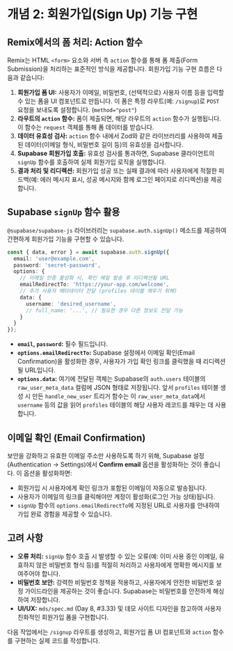 # 개념 2: 회원가입(Sign Up) 기능 구현

## Remix에서의 폼 처리: Action 함수

Remix는 HTML `<form>` 요소와 서버 측 `action` 함수를 통해 폼 제출(Form Submission)을 처리하는 표준적인 방식을 제공합니다. 회원가입 기능 구현 흐름은 다음과 같습니다:

1.  **회원가입 폼 UI:** 사용자가 이메일, 비밀번호, (선택적으로) 사용자 이름 등을 입력할 수 있는 폼을 UI 컴포넌트로 만듭니다. 이 폼은 특정 라우트(예: `/signup`)로 `POST` 요청을 보내도록 설정합니다. (`method="post"`)
2.  **라우트의 `action` 함수:** 폼이 제출되면, 해당 라우트의 `action` 함수가 실행됩니다. 이 함수는 `request` 객체를 통해 폼 데이터를 받습니다.
3.  **데이터 유효성 검사:** `action` 함수 내에서 Zod와 같은 라이브러리를 사용하여 제출된 데이터(이메일 형식, 비밀번호 길이 등)의 유효성을 검사합니다.
4.  **Supabase 회원가입 호출:** 유효성 검사를 통과하면, Supabase 클라이언트의 `signUp` 함수를 호출하여 실제 회원가입 로직을 실행합니다.
5.  **결과 처리 및 리디렉션:** 회원가입 성공 또는 실패 결과에 따라 사용자에게 적절한 피드백(예: 에러 메시지 표시, 성공 메시지와 함께 로그인 페이지로 리디렉션)을 제공합니다.

## Supabase `signUp` 함수 활용

`@supabase/supabase-js` 라이브러리는 `supabase.auth.signUp()` 메소드를 제공하여 간편하게 회원가입 기능을 구현할 수 있습니다.

```typescript
const { data, error } = await supabase.auth.signUp({
  email: 'user@example.com',
  password: 'secret-password',
  options: {
    // 이메일 인증 활성화 시, 확인 메일 발송 후 리디렉션될 URL
    emailRedirectTo: 'https://your-app.com/welcome',
    // 추가 사용자 메타데이터 전달 (profiles 테이블 채우기 위해)
    data: {
      username: 'desired_username',
      // full_name: '...', // 필요한 경우 다른 정보도 전달 가능
    }
  }
});
```

*   **`email`, `password`:** 필수 필드입니다.
*   **`options.emailRedirectTo`:** Supabase 설정에서 이메일 확인(Email Confirmation)을 활성화한 경우, 사용자가 가입 확인 링크를 클릭했을 때 리디렉션될 URL입니다.
*   **`options.data`:** 여기에 전달된 객체는 Supabase의 `auth.users` 테이블의 `raw_user_meta_data` 컬럼에 JSON 형태로 저장됩니다. 앞서 `profiles` 테이블 생성 시 만든 `handle_new_user` 트리거 함수는 이 `raw_user_meta_data`에서 `username` 등의 값을 읽어 `profiles` 테이블의 해당 사용자 레코드를 채우는 데 사용합니다.

## 이메일 확인 (Email Confirmation)

보안을 강화하고 유효한 이메일 주소만 사용하도록 하기 위해, Supabase 설정(Authentication -> Settings)에서 **Confirm email** 옵션을 활성화하는 것이 좋습니다. 이 옵션을 활성화하면:

*   회원가입 시 사용자에게 확인 링크가 포함된 이메일이 자동으로 발송됩니다.
*   사용자가 이메일의 링크를 클릭해야만 계정이 활성화(로그인 가능 상태)됩니다.
*   `signUp` 함수의 `options.emailRedirectTo`에 지정된 URL로 사용자를 안내하여 가입 완료 경험을 제공할 수 있습니다.

## 고려 사항

*   **오류 처리:** `signUp` 함수 호출 시 발생할 수 있는 오류(예: 이미 사용 중인 이메일, 유효하지 않은 비밀번호 형식 등)를 적절히 처리하고 사용자에게 명확한 메시지를 보여주어야 합니다.
*   **비밀번호 보안:** 강력한 비밀번호 정책을 적용하고, 사용자에게 안전한 비밀번호 설정 가이드라인을 제공하는 것이 좋습니다. Supabase는 비밀번호를 안전하게 해싱하여 저장합니다.
*   **UI/UX:** `mds/spec.md` (Day 8, #3.33) 및 데모 사이트 디자인을 참고하여 사용자 친화적인 회원가입 폼을 구현합니다.

다음 작업에서는 `/signup` 라우트를 생성하고, 회원가입 폼 UI 컴포넌트와 `action` 함수를 구현하는 실제 코드를 작성합니다. 
